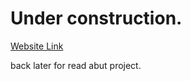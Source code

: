 # Under construction.

[Website Link](https://i99dev.github.io/42AbuDhabi-doc/)

back later for read  abut project.
